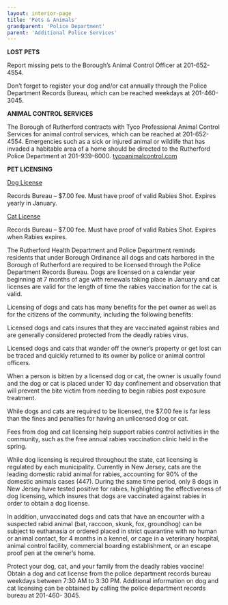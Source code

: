 ```yaml
---
layout: interior-page
title: 'Pets & Animals'
grandparent: 'Police Department'
parent: 'Additional Police Services'
---
```


**LOST PETS**

Report missing pets to the Borough’s Animal Control Officer at 201-652-4554. 

Don’t forget to register your dog and/or cat annually through the Police Department Records Bureau, which can be reached weekdays at 201-460-3045.

**ANIMAL CONTROL SERVICES**

The Borough of Rutherford contracts with Tyco Professional Animal Control Services for animal control services, which can be reached at 201-652-4554. Emergencies such as a sick or injured animal or wildlife that has invaded a habitable area of a home should be directed to the Rutherford Police Department at 201-939-6000.
[tycoanimalcontrol.com](http://www.tycoanimalcontrol.com)

**PET LICENSING**

[Dog License](https://storage.googleapis.com/static.rutherford-nj.com/police/RPD_Dog-License.pdf)

Records Bureau – $7.00 fee. Must have proof of valid Rabies Shot. Expires yearly in January.

[Cat License](https://storage.googleapis.com/static.rutherford-nj.com/police/RPD_Cat-License.pdf)

Records Bureau – $7.00 fee. Must have proof of valid Rabies Shot. Expires when Rabies expires.

The Rutherford Health Department and Police Department reminds residents that under Borough Ordinance all dogs and cats harbored in the Borough of Rutherford are required to be licensed through the Police Department Records Bureau. Dogs are licensed on a calendar year beginning at 7 months of age with renewals taking place in January and cat licenses are valid for the length of time the rabies vaccination for the cat is valid.

Licensing of dogs and cats has many benefits for the pet owner as well as for the citizens of the community, including the following benefits:

Licensed dogs and cats insures that they are vaccinated against rabies and are generally considered protected from the deadly rabies virus.

Licensed dogs and cats that wander off the owner’s property or get lost can be traced and quickly returned to its owner by police or animal control officers.

When a person is bitten by a licensed dog or cat, the owner is usually found and the dog or cat is placed under 10 day confinement and observation that will prevent the bite victim from needing to begin rabies post exposure treatment.

While dogs and cats are required to be licensed, the $7.00 fee is far less than the fines and penalties for having an unlicensed dog or cat.

Fees from dog and cat licensing help support rabies control activities in the community, such as the free annual rabies vaccination clinic held in the spring.

While dog licensing is required throughout the state, cat licensing is regulated by each municipality. Currently in New Jersey, cats are the leading domestic rabid animal for rabies, accounting for 90% of the domestic animals cases (447). During the same time period, only 8 dogs in New Jersey have tested positive for rabies, highlighting the effectiveness of dog licensing, which insures that dogs are vaccinated against rabies in order to obtain a dog license.

In addition, unvaccinated dogs and cats that have an encounter with a suspected rabid animal (bat, raccoon, skunk, fox, groundhog) can be subject to euthanasia or ordered placed in strict quarantine with no human or animal contact, for 4 months in a kennel, or cage in a veterinary hospital, animal control facility, commercial boarding establishment, or an escape proof pen at the owner’s home.

Protect your dog, cat, and your family from the deadly rabies vaccine! Obtain a dog and cat license from the police department records bureau weekdays between 7:30 AM to 3:30 PM. Additional information on dog and cat licensing can be obtained by calling the police department records bureau at 201-460- 3045.

